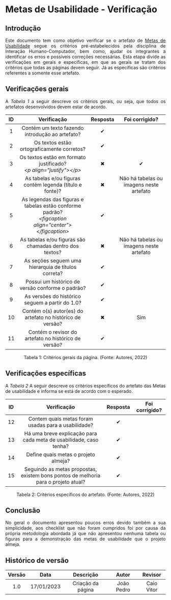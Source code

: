 # Metas de Usabilidade - Verificação




## Introdução
<p align="justify">Este documento tem como objetivo verificar se o artefato de <a href="https://interacao-humano-computador.github.io/2022.2-Skoob/analise-de-requisitos/metas-usabilidade/" target="_blank">Metas de Usabilidade</a> segue os critérios pré-estabelecidos pela disciplina de Interação Humano-Computador, bem como, ajudar os integrantes a identificar os erros e possíveis correções necessárias. Esta etapa divide as verificações em gerais e específicas, em que as gerais se tratam dos critérios que todas as páginas devem seguir. Já as específicas são critérios referentes a somente esse artefato.</p>




## Verificações gerais
<p align="justify">A <i>Tabela 1</i> a seguir descreve os critérios gerais, ou seja, que todos os artefatos desenvolvidos devem estar de acordo.</p>




| ID | Verificação | Resposta | Foi corrigido? |
| :--: | :-------: | :------: | :------------: |
| 1 | Contém um texto fazendo introdução ao artefato? | ✔ |  |
| 2 | Os textos estão ortograficamente corretos? | ✔ |  |
| 3 | Os textos estão em formato justificado?<br><i>&lt;p align="justify"&gt;&lt;/p&gt;</i> | ✖ | ✔ |
| 4 | As tabelas e/ou figuras contém legenda (título e fonte)? | ✖ | Não há tabelas ou imagens neste artefato |
| 5 | As legendas das figuras e tabelas estão conforme padrão?<br><i>&lt;figcaption align="center"&gt;&lt;/figcaption&gt;</i> | ✔ |  |
| 6 | As tabelas e/ou figuras são chamadas dentro dos textos? | ✖ | Não há tabelas ou imagens neste artefato |
| 7 | As seções seguem uma hierarquia de títulos correta? | ✔ |  |
| 8 | Possui um histórico de versão conforme o padrão? | ✔ |  |
| 9 | As versões do histórico seguem a partir do 1.0? | ✔ |  |
| 10 | Contém o(s) autor(es) do artefato no histórico de versão? | ✖ | Sim |
| 11 | Contém o revisor do artefato no histórico de versão? | ✔ |  |




<figcaption align="center">Tabela 1: Critérios gerais da página. (Fonte: Autores, 2022)</figcaption>




## Verificações específicas
<p align="justify">A <i>Tabela 2</i> A seguir descreve os critérios específicos do artefato das Metas de usabilidade e informa se está de acordo com o esperado.</p>




| ID | Verificação | Resposta | Foi corrigido? |
| :--: | :-------: | :------: | :------------: |
| 12 |Contem quais metas foram usadas para a usabilidade?  | ✔ |  |
| 13 |Há uma breve explicação para cada meta de usabilidade, caso tenha?  | ✔ |  |
| 14 |  Define quais metas o projeto almeja?| ✔ |  |
| 15 |  Seguindo as metas propostas, existem bons pontos de melhoria para o projeto atual?| ✔ |  |








<figcaption align="center">Tabela 2: Critérios específicos do artefato. (Fonte: Autores, 2022)</figcaption>




## Conclusão
<p align="justify">No geral o documento apresentou poucos erros devido também a sua simplicidade, aos checklist que não foram cumpridos foi por causa da própria metodologia abordada já que não apresentou nenhuma tabela ou figuras para a demonstração das metas de usabilidade que o projeto almeja.</p>



## Histórico de versão
| Versão | Data | Descrição | Autor | Revisor |
| :----: | :--: | :-------: | :---: | :-----: |
| 1.0 | 17/01/2023 | Criação da página | João Pedro | Caio Vitor |

















